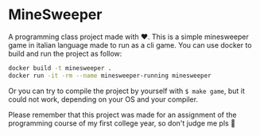 # MineSweeper

A programming class project made with ❤️.
This is a simple minesweeper game in italian language made to run as a cli game.
You can use docker to build and run the project as follow:
```bash
docker build -t minesweeper .
docker run -it -rm --name minesweeper-running minesweeper
```
Or you can try to compile the project by yourself with `$ make game`, but it could not work, depending on your OS and your compiler.

Please remember that this project was made for an assignment of the programming course of my first college year, so don't judge me pls 🙏
